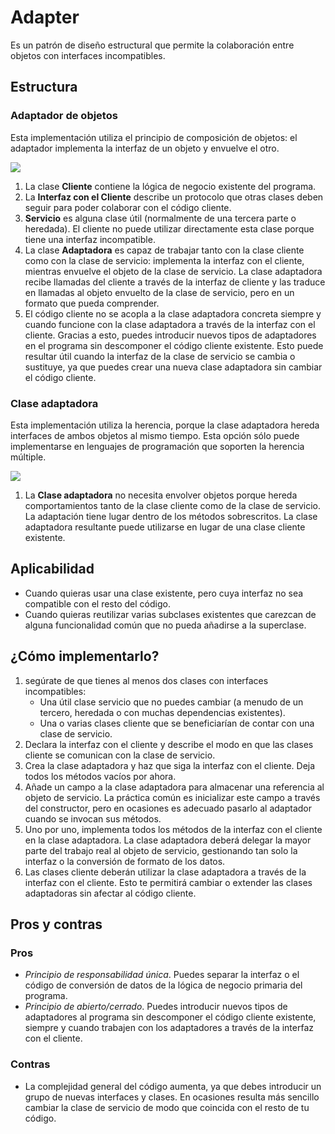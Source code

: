 # Adapter

Es un patrón de diseño estructural que permite la colaboración entre objetos con interfaces incompatibles.

## Estructura

### Adaptador de objetos

Esta implementación utiliza el principio de composición de objetos: el adaptador implementa la interfaz de un objeto y envuelve el otro.

![](https://refactoring.guru/images/patterns/diagrams/adapter/structure-object-adapter.png)

1. La clase **Cliente** contiene la lógica de negocio existente del programa.
2. La **Interfaz con el Cliente** describe un protocolo que otras clases deben seguir para poder colaborar con el código cliente.
3. **Servicio** es alguna clase útil (normalmente de una tercera parte o heredada). El cliente no puede utilizar directamente esta clase porque tiene una interfaz incompatible.
4. La clase **Adaptadora** es capaz de trabajar tanto con la clase cliente como con la clase de servicio: implementa la interfaz con el cliente, mientras envuelve el objeto de la clase de servicio. La clase adaptadora recibe llamadas del cliente a través de la interfaz de cliente y las traduce en llamadas al objeto envuelto de la clase de servicio, pero en un formato que pueda comprender.
5. El código cliente no se acopla a la clase adaptadora concreta siempre y cuando funcione con la clase adaptadora a través de la interfaz con el cliente. Gracias a esto, puedes introducir nuevos tipos de adaptadores en el programa sin descomponer el código cliente existente. Esto puede resultar útil cuando la interfaz de la clase de servicio se cambia o sustituye, ya que puedes crear una nueva clase adaptadora sin cambiar el código cliente.

### Clase adaptadora

Esta implementación utiliza la herencia, porque la clase adaptadora hereda interfaces de ambos objetos al mismo tiempo. Esta opción sólo puede implementarse en lenguajes de programación que soporten la herencia múltiple.

![](https://refactoring.guru/images/patterns/diagrams/adapter/structure-class-adapter.png)

1. La **Clase adaptadora** no necesita envolver objetos porque hereda comportamientos tanto de la clase cliente como de la clase de servicio. La adaptación tiene lugar dentro de los métodos sobrescritos. La clase adaptadora resultante puede utilizarse en lugar de una clase cliente existente.

## Aplicabilidad

- Cuando quieras usar una clase existente, pero cuya interfaz no sea compatible con el resto del código.
- Cuando quieras reutilizar varias subclases existentes que carezcan de alguna funcionalidad común que no pueda añadirse a la superclase.

## ¿Cómo implementarlo?

1. segúrate de que tienes al menos dos clases con interfaces incompatibles:
    - Una útil clase servicio que no puedes cambiar (a menudo de un tercero, heredada o con muchas dependencias existentes).
    - Una o varias clases cliente que se beneficiarían de contar con una clase de servicio.
2. Declara la interfaz con el cliente y describe el modo en que las clases cliente se comunican con la clase de servicio.
3. Crea la clase adaptadora y haz que siga la interfaz con el cliente. Deja todos los métodos vacíos por ahora.
4. Añade un campo a la clase adaptadora para almacenar una referencia al objeto de servicio. La práctica común es inicializar este campo a través del constructor, pero en ocasiones es adecuado pasarlo al adaptador cuando se invocan sus métodos.
5. Uno por uno, implementa todos los métodos de la interfaz con el cliente en la clase adaptadora. La clase adaptadora deberá delegar la mayor parte del trabajo real al objeto de servicio, gestionando tan solo la interfaz o la conversión de formato de los datos.
6. Las clases cliente deberán utilizar la clase adaptadora a través de la interfaz con el cliente. Esto te permitirá cambiar o extender las clases adaptadoras sin afectar al código cliente.

## Pros y contras

### Pros

- *Principio de responsabilidad única*. Puedes separar la interfaz o el código de conversión de datos de la lógica de negocio primaria del programa.
- *Principio de abierto/cerrado*. Puedes introducir nuevos tipos de adaptadores al programa sin descomponer el código cliente existente, siempre y cuando trabajen con los adaptadores a través de la interfaz con el cliente.

### Contras
- La complejidad general del código aumenta, ya que debes introducir un grupo de nuevas interfaces y clases. En ocasiones resulta más sencillo cambiar la clase de servicio de modo que coincida con el resto de tu código.